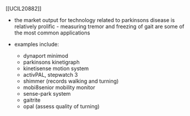 [[UCIL20882]]

- the market output for technology related to parkinsons disease is relatively prolific - measuring tremor and freezing of gait are some of the most common applications

- examples include:
	- dynaport minimod
	- parkinsons kinetigraph
	- kinetisense motion system
	- activPAL, stepwatch 3
	- shimmer (records walking and turning)
	- mobi8senior mobility monitor
	- sense-park system
	- gaitrite
	- opal (assess quality of turning)